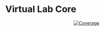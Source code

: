 # Virtual Lab Core

<p align="center">
    <a href="https://codecov.io/gh/obf-software/virtual-lab-core/graph/badge.svg?token=H8923AGEJG">
        <img src="https://codecov.io/gh/obf-software/virtual-lab-core/graph/badge.svg?token=H8923AGEJG" alt="Coverage">
    </a>
</p>
